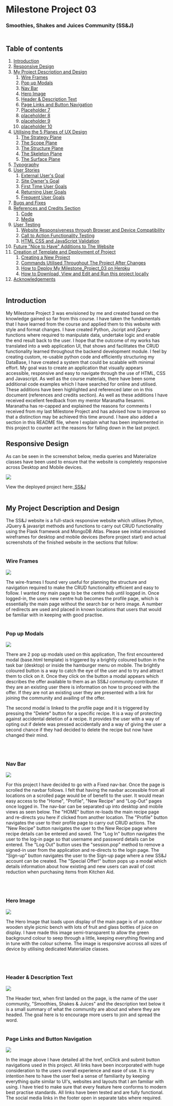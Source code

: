 # Milestone Project 03 

### Smoothies, Shakes and Juices Community (SS&J)<br/><br/>

## Table of contents
1. [Introduction](#intro)
2. [Responsive Design](#responsive_design)
3. [My Project Description and Design](#project_description)
    1. [Wire Frames](#wire_frame)
    2. [Pop up Modals](#pop_modal)
    3. [Nav Bar](#nav_bar)
    4. [Hero Image](#hero_image)
    5. [Header & Description Text](#header_description)
    6. [Page Links and Button Navigation](#page_links)
    7. [Placeholder 7](#t5_buttons)
    8. [placeholder 8](#g_map)
    9. [placeholder 9](#campsite)
    10. [placeholder 10](#footer)
4. [Utilising the 5 Planes of UX Design](#ux_design)
    1. [The Strategy Plane](#strategy_plane)
    2. [The Scope Plane](#scope_plane)
    3. [The Structure Plane](#structure_plane)
    4. [The Skeleton Plane](#skeleton_plane)
    5. [The Surface Plane](#surface_plane)
5. [Typography](#typography)
6. [User Stories](#user_stories)
    1. [External User's Goal](#external_user_goal)
    2. [Site Owner's Goal](#site_owner_goal)
    3. [First Time User Goals](#first_time_user_goals)
    4. [Returning User Goals](#returning_user_goals)
    5. [Frequent User Goals](#frequent_user_goals)
7. [Bugs and Fixes](#bug_fixes)
8. [References and Credits Section](#references_and_credits)
    1. [Code](#code)
    2. [Media](#media)
9. [User Testing](#testing)
    1. [Website Responsiveness through Browser and Device Compatibility](#testing_procedure)
    2. [Call to Action Functionality Testing](#testing_user_stories)
    3. [HTML CSS and JavaScript Validation](#validation)
10. [Future "Nice to Have" Additions to The Website](#additions)
11. [Creation of Template and Deployment of Project](#project_deployment)
    1. [Creating a New Project](#new_project)
    2. [Commands Utilised Throughout The Project After Changes](#commands)
    3. [How to Deploy My Milestone\_Project\_03 on Heroku](#how_to_deploy)
    4. [How to Download, View and Edit and Run this project locally](#how_to_download)
12. [Acknowledgements](#acknowledgements)<br/><br/>

## Introduction <a name="intro"></a>

My Milestone Project 3 was envisioned by me and created based on the knowledge gained so far from this course. 
I have taken the fundamentals that I have learned from the course and applied them to this website with style and format changes. 
I have created Python, Jscript and jQuery functions where required to manipulate data, undertake logic and enable the end result back to the user.
I hope that the outcome of my works has translated into a web application UI, that shows and facilitates the CRUD functionality learned throughout the backend development module.
I feel by creating custom, re-usable python code and efficiently structuring my DataBase, I have created a system that could be scalable with minimal effort.
My goal was to create an application that visually appears accessible, responsive and easy to navigate through the use of HTML, CSS and Javascript.
As well as the course materials, there have been some additional code examples which I have searched for online and utilised.
These additions have been highlighted and referenced later on in this document (references and credits section).
As well as these additions I have received excellent feedback from my mentor Maranatha Ilesanmi.
Maranatha has re-capped and explained the reasons for comments I received from my last Milestone Project and has advised how to improve so that a distinction may be achieved this time around.
I have also added a section in this README file, where I explain what has been implemented in this project to counter act the reasons for falling down in the last project.

## Responsive Design <a name="responsive_design"></a>

As can be seen in the screenshot below, media queries and Materialize classes have been used to ensure that the website is completely responsive across Desktop and Mobile devices.

![](static/images/readme_images/README001.png)

View the deployed project here:[ SS&J ](https://smoothies-shakes-and-juices.herokuapp.com/)<br/><br/>

## My Project Description and Design <a name="project_description"></a>

The SS&J website is a full-stack responsive website which utilises Python, JQuery & javasript methods and functions to carry out CRUD functionality using the Flask framewok and MongoDB Atlas. 
Please see initial envisioned wireframes for desktop and mobile devices (before project start) and actual screenshots of the finished website in the sections that follow:
<br/><br/>

### Wire Frames <a name="wire_frame"></a>

![](static/images/readme_images/README002.png)

The wire-frames I found very useful for planning the structure and navigation required to make the CRUD functionality efficient and easy to follow. 
I wanted my main page to be the centre hub until logged in. Once logged-in, the users new centre hub becomes the profile page, which is essentially the main page without the search bar or hero image.
A number of redirects are used and placed in known locations that users that would be familiar with in keeping with good practise.
<br/><br/>

### Pop up Modals <a name="pop_modal"></a>

![](static/images/readme_images/README003.png)

There are 2 pop up modals used on this application, The first encountered modal (base.html template) is triggered by a brightly coloured button in the task bar (desktop) or inside the hamburger menu on mobile.
The brightly coloured button is a way to catch the eye of the user and to try and attract them to click on it. Once they click on the button a modal appears which describes the offer
available to them as an SS&J community contributer. If they are an existing user there is information on how to proceed with the offer. 
If they are not an existing user they are presented with a link for joining the community and availing of the offer.

The second modal is linked to the profile page and it is triggered by pressing the "Delete" button for a specific recipe. 
It is a way of protecting against accidental deletion of a recipe. It provides the user with a way of opting out if delete was pressed accidentally 
and a way of giving the user a second chance if they had decided to delete the recipe but now have changed their mind.

<br/><br/>

### Nav Bar <a name="nav_bar"></a>

![](static/images/readme_images/README004.png)

For this project I have decided to go with a Fixed nav-bar. Once the page is scrolled the navbar follows. 
I felt that having the navbar accessible from all locations on a scrolled page would be of benefit to the user.
It would mean easy access to the "Home", "Profile", "New Recipe" and "Log-Out" pages once logged in.
The nav-bar can be separated up into desktop and mobile views as seen below. 
The "HOME" button re-loads the main recipe page and re-directs you here if clicked from another location.
The "Profile" button navigates the user to their profile page to carry out CRUD actions.
The "New Recipe" button navigates the user to the New Recipe page where recipe details can be entered and saved.
The "Log In" button navigates the user to the log-in page so that username and password details can be entered.
The "Log Out" button uses the "session.pop" method to remove a signed-in user from the application and re-directs to the login page.
The "Sign-up" button navigates the user to the Sign-up page where a new SS&J account can be created.
The "Special Offer!" button pops up a modal which details information about how existing and new users can avail of cost reduction when purchasing items from Kitchen Aid.

<br/><br/>

### Hero Image <a name="hero_image"></a>

![](static/images/readme_images/README005.png)

The Hero Image that loads upon display of the main page is of an outdoor wooden style picnic bench with lots of fruit and glass bottles of juice on display. 
I have made this image semi-transparent to allow the green background colour to seep through a little, keeping everything flowing and in tune with the colour scheme. 
The image is responsive accross all sizes of device by utilising dedicated Materialize classes.

<br/><br/>

### Header & Description Text <a name="header_description"></a>

![](static/images/readme_images/README006.png)

The Header text, when first landed on the page, is the name of the user community, "Smoothies, Shakes & Juices" and the description text below it is a small summary of 
what the community are about and where they are headed. The goal here is to encourage more users to join and spread the word.
<br/><br/>


### Page Links and Button Navigation <a name="page_links"></a>

![](static/images/readme_images/README007.png)

In the image above I have detailed all the href, onClick and submit button navigations used in this project. 
All links have been incorporated with huge consideration to the users overall experience and ease of use.
It is my intention here to have the user feel a sense of familiarity by keeping everything quite similar to UI's, websites and layouts that I am familiar with using.
I have tried to make sure that every feature here conforms to modern best practise standards.
All links have been tested and are fully functional. The social media links in the footer open in separate tabs where required.
<br/><br/>
